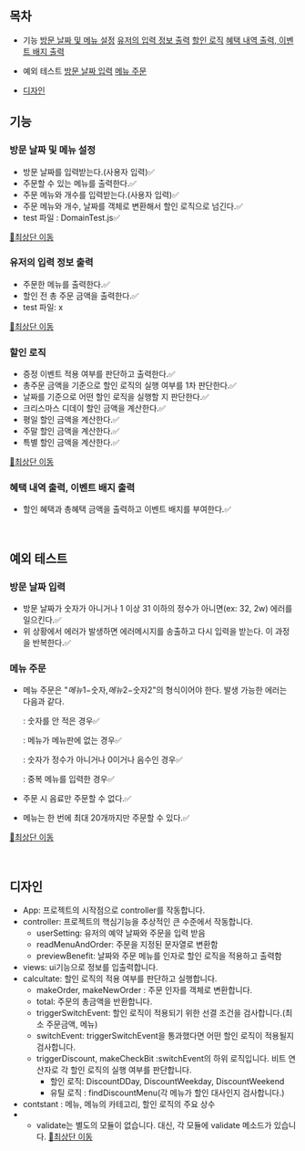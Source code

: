 ## 목차

- 기능
  [방문 날짜 및 메뉴 설정](#방문-날짜-및-메뉴-설정)
  [유저의 입력 정보 출력](#유저의-입력-정보-출력)
  [할인 로직](#할인-로직)
  [혜택 내역 출력, 이벤트 배지 출력](#혜택-내역-출력-이벤트-배지-출력)

- 예외 테스트
  [방문 날짜 입력](#방문-날짜-입력)
  [메뉴 주문](#메뉴-주문)

- [디자인](#디자인)

## 기능

### 방문 날짜 및 메뉴 설정

- 방문 날짜를 입력받는다.(사용자 입력)✅
- 주문할 수 있는 메뉴를 출력한다.✅
- 주문 메뉴와 개수를 입력받는다.(사용자 입력)✅
- 주문 메뉴와 개수, 날짜를 객체로 변환해서 할인 로직으로 넘긴다.✅
- test 파일 : DomainTest.js✅

[🔼최상단 이동](#목차)

### 유저의 입력 정보 출력

- 주문한 메뉴를 출력한다.✅
- 할인 전 총 주문 금액을 출력한다.✅
- test 파일: x

[🔼최상단 이동](#목차)

### 할인 로직

- 증정 이벤트 적용 여부를 판단하고 출력한다.✅
- 총주문 금액을 기준으로 할인 로직의 실행 여부를 1차 판단한다.✅
- 날짜를 기준으로 어떤 할인 로직을 실행할 지 판단한다.✅
- 크리스마스 디데이 할인 금액을 계산한다.✅
- 평일 할인 금액을 계산한다.✅
- 주말 할인 금액을 계산한다.✅
- 특별 할인 금액을 계산한다.✅

[🔼최상단 이동](#목차)

### 혜택 내역 출력, 이벤트 배지 출력

- 할인 혜택과 총혜택 금액을 출력하고 이벤트 배지를 부여한다.✅

<br>

## 예외 테스트

### 방문 날짜 입력

- 방문 날짜가 숫자가 아니거나 1 이상 31 이하의 정수가 아니면(ex: 32, 2w) 에러를 일으킨다.✅
- 위 상황에서 에러가 발생하면 에러메시지를 송출하고 다시 입력을 받는다. 이 과정을 반복한다.✅

### 메뉴 주문

- 메뉴 주문은 "$메뉴1-$숫자,$메뉴2-$숫자2"의 형식이어야 한다. 발생 가능한 에러는 다음과 같다.

  : 숫자를 안 적은 경우✅

  : 메뉴가 메뉴판에 없는 경우✅

  : 숫자가 정수가 아니거나 0이거나 음수인 경우✅

  : 중복 메뉴를 입력한 경우✅

- 주문 시 음료만 주문할 수 없다.✅
- 메뉴는 한 번에 최대 20개까지만 주문할 수 있다.✅

[🔼최상단 이동](#목차)

<br>

## 디자인

- App: 프로젝트의 시작점으로 controller를 작동합니다.
- controller: 프로젝트의 핵심기능을 추상적인 큰 수준에서 작동합니다.
  - userSetting: 유저의 예약 날짜와 주문을 입력 받음
  - readMenuAndOrder: 주문을 지정된 문자열로 변환함
  - previewBenefit: 날짜와 주문 메뉴를 인자로 할인 로직을 적용하고 출력함
- views: ui기능으로 정보를 입출력합니다.
- calcultate: 할인 로직의 적용 여부를 판단하고 실행합니다.
  - makeOrder, makeNewOrder : 주문 인자를 객체로 변환합니다.
  - total: 주문의 총금액을 반환합니다.
  - triggerSwitchEvent: 할인 로직이 적용되기 위한 선결 조건을 검사합니다.(최소 주문금액, 메뉴)
  - switchEvent: triggerSwitchEvent을 통과했다면 어떤 할인 로직이 적용될지 검사합니다.
  - triggerDiscount, makeCheckBit :switchEvent의 하위 로직입니다. 비트 연산자로 각 할인 로직의 실행 여부를 판단합니다.
    - 할인 로직: DiscountDDay, DiscountWeekday, DiscountWeekend
    - 유틸 로직 : findDiscountMenu(각 메뉴가 할인 대사인지 검사합니다.)
- contstant : 메뉴, 메뉴의 카테고리, 할인 로직의 주요 상수
- - validate는 별도의 모듈이 없습니다. 대신, 각 모듈에 validate 메소드가 있습니다.
    [🔼최상단 이동](#목차)
